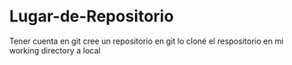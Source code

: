# Lugar-de-Repositorio
Tener cuenta en git
cree un repositorio en git
lo cloné el respositorio en mi working directory a local